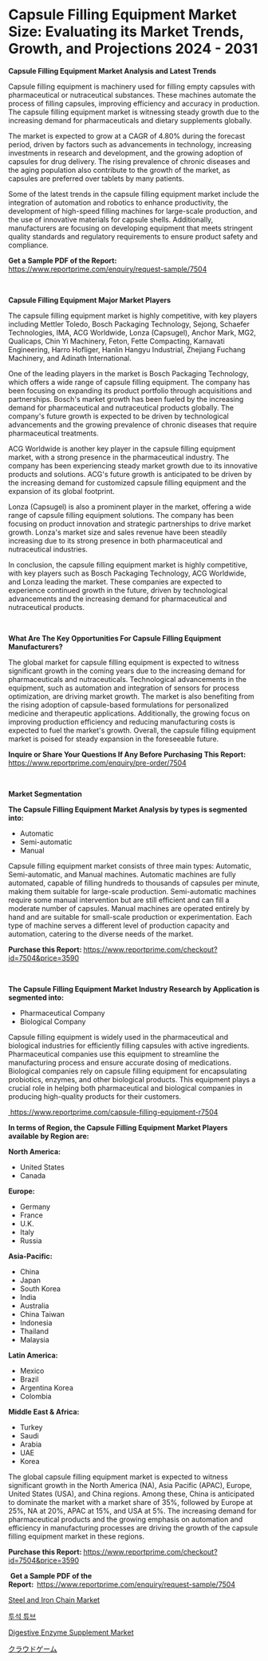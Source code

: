 <p><h1>Capsule Filling Equipment Market Size: Evaluating its Market Trends, Growth, and Projections 2024 - 2031</h1></p><p><strong>Capsule Filling Equipment Market Analysis and Latest Trends</strong></p>
<p><p>Capsule filling equipment is machinery used for filling empty capsules with pharmaceutical or nutraceutical substances. These machines automate the process of filling capsules, improving efficiency and accuracy in production. The capsule filling equipment market is witnessing steady growth due to the increasing demand for pharmaceuticals and dietary supplements globally. </p><p>The market is expected to grow at a CAGR of 4.80% during the forecast period, driven by factors such as advancements in technology, increasing investments in research and development, and the growing adoption of capsules for drug delivery. The rising prevalence of chronic diseases and the aging population also contribute to the growth of the market, as capsules are preferred over tablets by many patients.</p><p>Some of the latest trends in the capsule filling equipment market include the integration of automation and robotics to enhance productivity, the development of high-speed filling machines for large-scale production, and the use of innovative materials for capsule shells. Additionally, manufacturers are focusing on developing equipment that meets stringent quality standards and regulatory requirements to ensure product safety and compliance.</p></p>
<p><strong>Get a Sample PDF of the Report:&nbsp;</strong> <a href="https://www.reportprime.com/enquiry/request-sample/7504">https://www.reportprime.com/enquiry/request-sample/7504</a></p>
<p>&nbsp;</p>
<p><strong>Capsule Filling Equipment Major Market Players</strong></p>
<p><p>The capsule filling equipment market is highly competitive, with key players including Mettler Toledo, Bosch Packaging Technology, Sejong, Schaefer Technologies, IMA, ACG Worldwide, Lonza (Capsugel), Anchor Mark, MG2, Qualicaps, Chin Yi Machinery, Feton, Fette Compacting, Karnavati Engineering, Harro Hofliger, Hanlin Hangyu Industrial, Zhejiang Fuchang Machinery, and Adinath International.</p><p>One of the leading players in the market is Bosch Packaging Technology, which offers a wide range of capsule filling equipment. The company has been focusing on expanding its product portfolio through acquisitions and partnerships. Bosch's market growth has been fueled by the increasing demand for pharmaceutical and nutraceutical products globally. The company's future growth is expected to be driven by technological advancements and the growing prevalence of chronic diseases that require pharmaceutical treatments.</p><p>ACG Worldwide is another key player in the capsule filling equipment market, with a strong presence in the pharmaceutical industry. The company has been experiencing steady market growth due to its innovative products and solutions. ACG's future growth is anticipated to be driven by the increasing demand for customized capsule filling equipment and the expansion of its global footprint.</p><p>Lonza (Capsugel) is also a prominent player in the market, offering a wide range of capsule filling equipment solutions. The company has been focusing on product innovation and strategic partnerships to drive market growth. Lonza's market size and sales revenue have been steadily increasing due to its strong presence in both pharmaceutical and nutraceutical industries.</p><p>In conclusion, the capsule filling equipment market is highly competitive, with key players such as Bosch Packaging Technology, ACG Worldwide, and Lonza leading the market. These companies are expected to experience continued growth in the future, driven by technological advancements and the increasing demand for pharmaceutical and nutraceutical products.</p></p>
<p>&nbsp;</p>
<p><strong>What Are The Key Opportunities For Capsule Filling Equipment Manufacturers?</strong></p>
<p><p>The global market for capsule filling equipment is expected to witness significant growth in the coming years due to the increasing demand for pharmaceuticals and nutraceuticals. Technological advancements in the equipment, such as automation and integration of sensors for process optimization, are driving market growth. The market is also benefiting from the rising adoption of capsule-based formulations for personalized medicine and therapeutic applications. Additionally, the growing focus on improving production efficiency and reducing manufacturing costs is expected to fuel the market's growth. Overall, the capsule filling equipment market is poised for steady expansion in the foreseeable future.</p></p>
<p><strong>Inquire or Share Your Questions If Any Before Purchasing This Report:</strong> <a href="https://www.reportprime.com/enquiry/pre-order/7504">https://www.reportprime.com/enquiry/pre-order/7504</a></p>
<p>&nbsp;</p>
<p><strong>Market Segmentation</strong></p>
<p><strong>The Capsule Filling Equipment Market Analysis by types is segmented into:</strong></p>
<p><ul><li>Automatic</li><li>Semi-automatic</li><li>Manual</li></ul></p>
<p><p>Capsule filling equipment market consists of three main types: Automatic, Semi-automatic, and Manual machines. Automatic machines are fully automated, capable of filling hundreds to thousands of capsules per minute, making them suitable for large-scale production. Semi-automatic machines require some manual intervention but are still efficient and can fill a moderate number of capsules. Manual machines are operated entirely by hand and are suitable for small-scale production or experimentation. Each type of machine serves a different level of production capacity and automation, catering to the diverse needs of the market.</p></p>
<p><strong>Purchase this Report:&nbsp;</strong><a href="https://www.reportprime.com/checkout?id=7504&price=3590">https://www.reportprime.com/checkout?id=7504&price=3590</a></p>
<p>&nbsp;</p>
<p><strong>The Capsule Filling Equipment Market Industry Research by Application is segmented into:</strong></p>
<p><ul><li>Pharmaceutical Company</li><li>Biological Company</li></ul></p>
<p><p>Capsule filling equipment is widely used in the pharmaceutical and biological industries for efficiently filling capsules with active ingredients. Pharmaceutical companies use this equipment to streamline the manufacturing process and ensure accurate dosing of medications. Biological companies rely on capsule filling equipment for encapsulating probiotics, enzymes, and other biological products. This equipment plays a crucial role in helping both pharmaceutical and biological companies in producing high-quality products for their customers.</p></p>
<p><a href="https://www.reportprime.com/capsule-filling-equipment-r7504">&nbsp;https://www.reportprime.com/capsule-filling-equipment-r7504</a></p>
<p><strong>In terms of Region, the Capsule Filling Equipment Market Players available by Region are:</strong></p>
<p>
    <p> <strong> North America: </strong>
        <ul>
            <li>United States</li>
            <li>Canada</li>
        </ul>
        </p> 
    <p> <strong> Europe: </strong>
        <ul>
            <li>Germany</li>
            <li>France</li>
            <li>U.K.</li>
            <li>Italy</li>
            <li>Russia</li>
        </ul>
        </p> 
    <p> <strong> Asia-Pacific: </strong>
        <ul>
            <li>China</li>
            <li>Japan</li>
            <li>South Korea</li>
            <li>India</li>
            <li>Australia</li>
            <li>China Taiwan</li>
            <li>Indonesia</li>
            <li>Thailand</li>
            <li>Malaysia</li>
        </ul>
        </p> 
    <p> <strong> Latin America: </strong>
        <ul>
            <li>Mexico</li>
            <li>Brazil</li>
            <li>Argentina Korea</li>
            <li>Colombia</li>
        </ul>
        </p> 
    <p> <strong> Middle East & Africa: </strong>
        <ul>
            <li>Turkey</li>
            <li>Saudi</li>
            <li>Arabia</li>
            <li>UAE</li>
            <li>Korea</li>
        </ul>
    </p>
    </p>
<p><p>The global capsule filling equipment market is expected to witness significant growth in the North America (NA), Asia Pacific (APAC), Europe, United States (USA), and China regions. Among these, China is anticipated to dominate the market with a market share of 35%, followed by Europe at 25%, NA at 20%, APAC at 15%, and USA at 5%. The increasing demand for pharmaceutical products and the growing emphasis on automation and efficiency in manufacturing processes are driving the growth of the capsule filling equipment market in these regions.</p></p>
<p><strong>Purchase this Report: </strong><a href="https://www.reportprime.com/checkout?id=7504&price=3590">https://www.reportprime.com/checkout?id=7504&price=3590</a></p>
<p>&nbsp;<strong>Get a Sample PDF of the Report:&nbsp;&nbsp;</strong><a href="https://www.reportprime.com/enquiry/request-sample/7504">https://www.reportprime.com/enquiry/request-sample/7504</a></p>
<p><strong></strong></p>
<p><p><a href="https://www.linkedin.com/pulse/steel-iron-chain-market-offers-provide-insightful-data-time-period-idl3c?trackingId=7txgQJTP%2BDCwW1krUFLnjA%3D%3D">Steel and Iron Chain Market</a></p><p><a href="https://github.com/oajzkywllm460/Market-Research-Report-List-1/blob/main/526528624569.md">투석 튜브</a></p><p><a href="https://www.linkedin.com/pulse/digestive-enzyme-supplement-market-offer-valuable-insights-mnyrc?trackingId=ba05ovMyiFDQ%2BdculALdMg%3D%3D">Digestive Enzyme Supplement Market</a></p><p><a href="https://github.com/mreklxf44233/Market-Research-Report-List-1/blob/main/268283024863.md">クラウドゲーム</a></p></p>